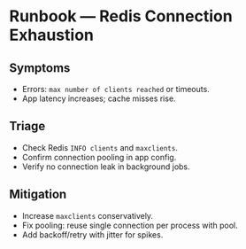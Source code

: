 
# Runbook — Redis Connection Exhaustion

## Symptoms
- Errors: `max number of clients reached` or timeouts.
- App latency increases; cache misses rise.

## Triage
- Check Redis `INFO clients` and `maxclients`.
- Confirm connection pooling in app config.
- Verify no connection leak in background jobs.

## Mitigation
- Increase `maxclients` conservatively.
- Fix pooling: reuse single connection per process with pool.
- Add backoff/retry with jitter for spikes.
